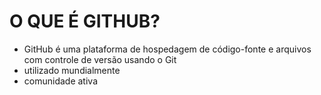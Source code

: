 # O QUE É GITHUB?

- GitHub é uma plataforma de hospedagem de código-fonte e arquivos com controle de versão usando o Git
- utilizado mundialmente 
- comunidade ativa
